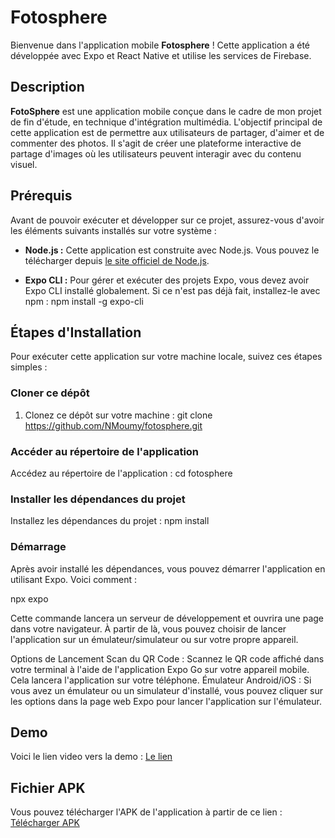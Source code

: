 # Fotosphere

Bienvenue dans l'application mobile **Fotosphere** ! Cette application a été développée avec Expo et React Native et utilise les services de Firebase.

## Description
**FotoSphere** est une application mobile conçue dans le cadre de mon projet de fin d'étude, en technique d'intégration multimédia. L'objectif principal de cette application est de permettre aux utilisateurs de partager, d'aimer et de commenter des photos. Il s'agit de créer une plateforme interactive de partage d'images où les utilisateurs peuvent interagir avec du contenu visuel.

## Prérequis

Avant de pouvoir exécuter et développer sur ce projet, assurez-vous d'avoir les éléments suivants installés sur votre système :

- **Node.js :** Cette application est construite avec Node.js. Vous pouvez le télécharger depuis [le site officiel de Node.js](https://nodejs.org/).

- **Expo CLI :** Pour gérer et exécuter des projets Expo, vous devez avoir Expo CLI installé globalement. Si ce n'est pas déjà fait, installez-le avec npm :
  npm install -g expo-cli


## Étapes d'Installation

Pour exécuter cette application sur votre machine locale, suivez ces étapes simples :

### Cloner ce dépôt

1. Clonez ce dépôt sur votre machine :
   git clone https://github.com/NMoumy/fotosphere.git

### Accéder au répertoire de l'application

Accédez au répertoire de l'application :
   cd fotosphere

### Installer les dépendances du projet

Installez les dépendances du projet :
   npm install

### Démarrage

Après avoir installé les dépendances, vous pouvez démarrer l'application en utilisant Expo. Voici comment :

   npx expo

Cette commande lancera un serveur de développement et ouvrira une page dans votre navigateur. À partir de là, vous pouvez choisir de lancer l'application sur un émulateur/simulateur ou sur votre propre appareil.

Options de Lancement
Scan du QR Code : Scannez le QR code affiché dans votre terminal à l'aide de l'application Expo Go sur votre appareil mobile. Cela lancera l'application sur votre téléphone.
Émulateur Android/iOS : Si vous avez un émulateur ou un simulateur d'installé, vous pouvez cliquer sur les options dans la page web Expo pour lancer l'application sur l'émulateur.

## Demo
Voici le lien video vers la demo : [Le lien](https://cmaisonneuveqcca-my.sharepoint.com/:v:/r/personal/e2177120_cmaisonneuve_qc_ca/Documents/Microsoft%20Teams%20Chat%20Files/Screen_Recording_20240317_173749_Fotosphere.mp4?csf=1&web=1&e=gN0L7a)

## Fichier APK
Vous pouvez télécharger l'APK de l'application à partir de ce lien : [Télécharger APK](https://1drv.ms/u/s!AuiC5r1nFuNiniMYWYCr-pcxpZv3?e=WQeCQk)
